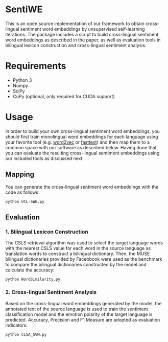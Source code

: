 # SentiWE 
This is an open source implementation of our framework to obtain cross-lingual sentiment word embeddings by unsupervised self-learning iterations.
The package includes a script to build cross-lingual sentiment word embeddings as described in the paper, as well as evaluation tools in bilingual lexicon construction and cross-lingual sentiment analysis.
# Requirements
* Python 3
* Numpy
* SciPy
* CuPy (optional, only required for CUDA support)
# Usage
In order to build your own cross-lingual sentiment word embeddings, you should first train monolingual word embeddings for each language using your favorite tool (e.g. [word2vec](https://github.com/tmikolov/word2vec) or [fasttext](https://github.com/facebookresearch/fastText)) and then map them to a common space with our software as described below. Having done that, you can evaluate the resulting cross-lingual sentiment embeddings using our included tools as discussed next.
## Mapping
You can generate the cross-lingual sentiment word embeddings with the code as follows:
```
python UCL-SWE.py
```
## Evaluation
### 1. Bilingual Lexicon Construction
The CSLS retrieval algorithm was used to select the target language words with the nearest CSLS value for each word in the source language as translation words to construct a bilingual dictionary. Then, the MUSE bilingual dictionaries provided by Facebbook were used as the benchmark to compare the bilingual dictionaries constructed by the model and calculate the accuracy:
```
python WordSimilarity.py
```
### 2. Cross-lingual Sentiment Analysis
Based on the cross-lingual word embeddings generated by the model, the annotated text of the source language is used to train the sentiment classification model and the emotion polarity of the target language is predicted. Accuracy, Precision and F1 Measure are adopted as evaluation indicators:
```
python CLSA_SVM.py
```
